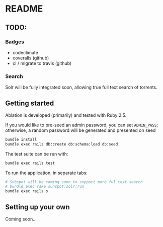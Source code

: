 # README

## TODO:

### Badges

- codeclimate
- coveralls (github)
- ci / migrate to travis (github)

### Search

Solr will be fully integrated soon, allowing true full text search of torrents.

## Getting started

Ablation is developed (primarily) and tested with Ruby 2.5.

If you would like to pre-seed an admin password, you can set `ADMIN_PASS`; otherwise, a random password will be generated and presented on seed

```bash
bundle install
bundle exec rails db:create db:schema:load db:seed
```

The test suite can be run with:

```bash
bundle exec rails test
```

To run the application, in separate tabs:

```bash
# Subspot will be coming soon to support more ful text search
# bundle exec rake sunspot:solr:run
bundle exec rails s
```


## Setting up your own

Coming soon...
